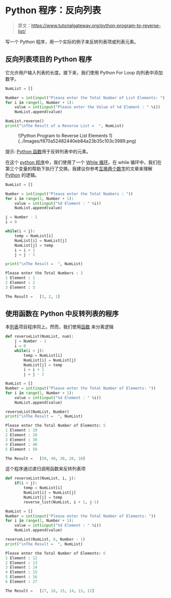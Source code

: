 # Python 程序：反向列表

> 原文：<https://www.tutorialgateway.org/python-program-to-reverse-list/>

写一个 Python 程序，用一个实际的例子来反转列表项或列表元素。

## 反向列表项目的 Python 程序

它允许用户输入列表的长度。接下来，我们使用 Python For Loop 向列表中添加数字。

```py
NumList = []

Number = int(input("Please enter the Total Number of List Elements: "))
for i in range(1, Number + 1):
    value = int(input("Please enter the Value of %d Element : " %i))
    NumList.append(value)

NumList.reverse()
print("\nThe Result of a Reverse List =  ", NumList)
```

<figure class="wp-block-image">![Python Program to Reverse List Elements 1](../Images/f870a52482440eb84a23b35c103c3989.png)</figure>

提示: [Python 函数](https://www.tutorialgateway.org/python-reverse-list-function/)用于反转列表中的元素。

在这个 [python 程序](https://www.tutorialgateway.org/python-programming-examples/)中，我们使用了一个 [While 循环](https://www.tutorialgateway.org/python-while-loop/)。在 while 循环中，我们在第三个变量的帮助下执行了交换。我建议你参考[互换两个数字](https://www.tutorialgateway.org/python-program-to-swap-two-numbers/)的文章来理解 [Python](https://www.tutorialgateway.org/python-tutorial/) 的逻辑。

```py
NumList = []

Number = int(input("Please enter the Total Numbers : "))
for i in range(1, Number + 1):
    value = int(input("%d Element : " %i))
    NumList.append(value)

j = Number - 1
i = 0

while(i < j):
    temp = NumList[i]
    NumList[i] = NumList[j]
    NumList[j] = temp
    i = i + 1
    j = j - 1

print("\nThe Result =  ", NumList)
```

```py
Please enter the Total Numbers : 3
1 Element : 1
2 Element : 2
3 Element : 3

The Result =   [3, 2, 1]
```

## 使用函数在 Python 中反转列表的程序

本[列表](https://www.tutorialgateway.org/python-list/)项目程序同上。然而，我们使用[函数](https://www.tutorialgateway.org/functions-in-python/) 来分离逻辑

```py
def reverseList(NumList, num):
    j = Number - 1
    i = 0
    while(i < j):
        temp = NumList[i]
        NumList[i] = NumList[j]
        NumList[j] = temp
        i = i + 1
        j = j - 1

NumList = []
Number = int(input("Please enter the Total Number of Elements: "))
for i in range(1, Number + 1):
    value = int(input("%d Element : " %i))
    NumList.append(value)

reverseList(NumList, Number)
print("\nThe Result =  ", NumList)
```

```py
Please enter the Total Number of Elements: 5
1 Element : 10
2 Element : 20
3 Element : 30
4 Element : 40
5 Element : 50

The Result =   [50, 40, 30, 20, 10]
```

这个程序通过递归调用函数来反转列表项

```py
def reverseList(NumList, i, j):
    if(i < j):
        temp = NumList[i]
        NumList[i] = NumList[j]
        NumList[j] = temp
        reverse_list(NumList, i + 1, j-1)

NumList = []
Number = int(input("Please enter the Total Number of Elements: "))
for i in range(1, Number + 1):
    value = int(input("%d Element : " %i))
    NumList.append(value)

reverseList(NumList, 0, Number - 1)
print("\nThe Result =  ", NumList)
```

```py
Please enter the Total Number of Elements: 6
1 Element : 12
2 Element : 13
3 Element : 14
4 Element : 15
5 Element : 16
6 Element : 27

The Result =   [27, 16, 15, 14, 13, 12]
```